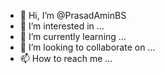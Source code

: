 - 👋 Hi, I’m @PrasadAminBS
- 👀 I’m interested in ...
- 🌱 I’m currently learning ...
- 💞️ I’m looking to collaborate on ...
- 📫 How to reach me ...

<!---
PrasadAminBS/PrasadAminBS is a ✨ special ✨ repository because its `README.md` (this file) appears on your GitHub profile.
You can click the Preview link to take a look at your changes.
--->
